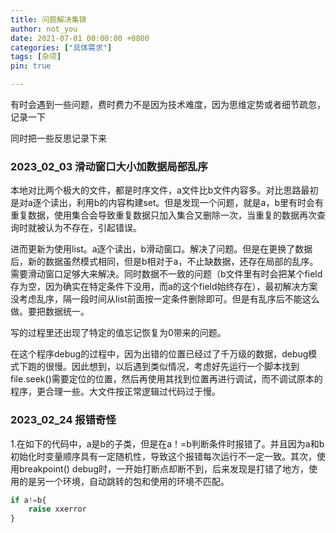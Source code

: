 ```yaml
---
title: 问题解决集锦
author: not_you
date: 2021-07-01 00:00:00 +0800
categories: ["具体需求"]
tags: [杂项]
pin: true

---
```


有时会遇到一些问题，费时费力不是因为技术难度，因为思维定势或者细节疏忽，记录一下

同时把一些反思记录下来

### 2023_02_03 滑动窗口大小加数据局部乱序

本地对比两个极大的文件，都是时序文件，a文件比b文件内容多。对比思路最初是对a逐个读出，利用b的内容构建set。但是发现一个问题，就是a，b里有时会有重复数据，使用集合会导致重复数据只加入集合又删除一次，当重复的数据再次查询时就被认为不存在，引起错误。

进而更新为使用list。a逐个读出，b滑动窗口。解决了问题。但是在更换了数据后，新的数据虽然模式相同，但是b相对于a，不止缺数据，还存在局部的乱序。需要滑动窗口足够大来解决。同时数据不一致的问题（b文件里有时会把某个field存为空，因为确实在特定条件下没用，而a的这个field始终存在），最初解决方案没考虑乱序，隔一段时间从list前面按一定条件删除即可。但是有乱序后不能这么做。要把数据统一。

写的过程里还出现了特定的值忘记恢复为0带来的问题。

在这个程序debug的过程中，因为出错的位置已经过了千万级的数据，debug模式下跑的很慢。因此想到，以后遇到类似情况，考虑好先运行一个脚本找到file.seek()需要定位的位置，然后再使用其找到位置再进行调试，而不调试原本的程序，更合理一些。大文件按正常逻辑过代码过于慢。



### 2023_02_24 报错奇怪

1.在如下的代码中，a是b的子类，但是在a！=b判断条件时报错了。并且因为a和b初始化时变量顺序具有一定随机性，导致这个报错每次运行不一定一致。其次，使用breakpoint() debug时，一开始打断点却断不到，后来发现是打错了地方，使用的是另一个环境，自动跳转的包和使用的环境不匹配。

```python
if a!=b{
    raise xxerror
}
```

